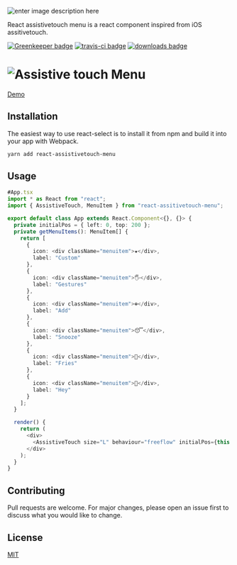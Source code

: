 ![enter image description here](https://i.imgur.com/vOWvq0q.png)

React assistivetouch menu is a react component inspired from iOS assitivetouch.

[![Greenkeeper badge](https://badges.greenkeeper.io/abhishekkhandait/react-assistivetouch-menu.svg)](https://greenkeeper.io/) [![travis-ci badge](https://travis-ci.org/abhishekkhandait/react-assistivetouch-menu.svg?branch=master)](https://travis-ci.org/abhishekkhandait/react-assistivetouch-menu) [![downloads badge](https://img.shields.io/npm/dt/pan-n-zoom.svg)]([https://www.npmjs.com/package/pan-n-zoom)

# ![Assistive touch Menu](https://im3.ezgif.com/tmp/ezgif-3-69990161eb79.gif)

[Demo](https://codesandbox.io/s/modest-surf-glql8)

## Installation

The easiest way to use react-select is to install it from npm and build it into your app with Webpack.

```bash
yarn add react-assistivetouch-menu
```

## Usage

```typescript
#App.tsx
import * as React from "react";
import { AssistiveTouch, MenuItem } from "react-assitivetouch-menu";

export default class App extends React.Component<{}, {}> {
  private initialPos = { left: 0, top: 200 };
  private getMenuItems(): MenuItem[] {
    return [
      {
        icon: <div className="menuitem">★</div>,
        label: "Custom"
      },
      {
        icon: <div className="menuitem">🖐</div>,
        label: "Gestures"
      },
      {
        icon: <div className="menuitem">⊕</div>,
        label: "Add"
      },
      {
        icon: <div className="menuitem">😴</div>,
        label: "Snooze"
      },
      {
        icon: <div className="menuitem">🍟</div>,
        label: "Fries"
      },
      {
        icon: <div className="menuitem">🙋</div>,
        label: "Hey"
      }
    ];
  }

  render() {
    return (
      <div>
        <AssistiveTouch size="L" behaviour="freeflow" initialPos={this.initialPos} menuItems={this.getMenuItems()} />
      </div>
    );
  }
}

```

## Contributing

Pull requests are welcome. For major changes, please open an issue first to discuss what you would like to change.

## License

[MIT](https://choosealicense.com/licenses/mit/)

